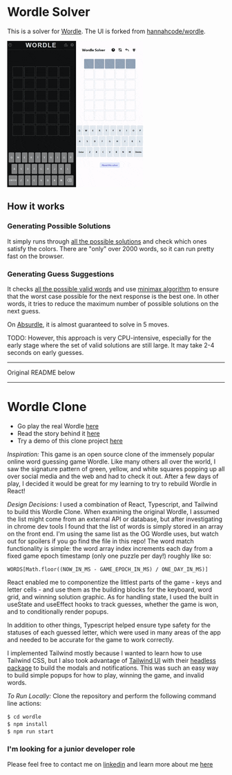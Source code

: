 # Wordle Solver

This is a solver for [Wordle](https://www.powerlanguage.co.uk/wordle/). The UI is forked from [hannahcode/wordle](https://github.com/hannahcode/wordle).

![](public/demo.gif)

## How it works

### Generating Possible Solutions

It simply runs through [all the possible solutions](https://github.com/azaky/wordle/blob/main/src/constants/wordlist.ts) and check which ones satisfy the colors. There are "only" over 2000 words, so it can run pretty fast on the browser.

### Generating Guess Suggestions

It checks [all the possible valid words](https://github.com/azaky/wordle/blob/main/src/constants/validGuesses.ts) and use [minimax algorithm](https://en.wikipedia.org/wiki/Minimax) to ensure that the worst case possible for the next response is the best one. In other words, it tries to reduce the maximum number of possible solutions on the next guess.

On [Absurdle](https://qntm.org/files/wordle/index.html), it is almost guaranteed to solve in 5 moves.

TODO: However, this approach is very CPU-intensive, especially for the early stage where the set of valid solutions are still large. It may take 2-4 seconds on early guesses.

---

Original README below

---

# Wordle Clone

- Go play the real Wordle [here](https://www.powerlanguage.co.uk/wordle/)
- Read the story behind it [here](https://www.nytimes.com/2022/01/03/technology/wordle-word-game-creator.html)
- Try a demo of this clone project [here](https://wordle.hannahmariepark.com)

_Inspiration:_
This game is an open source clone of the immensely popular online word guessing game Wordle. Like many others all over the world, I saw the signature pattern of green, yellow, and white squares popping up all over social media and the web and had to check it out. After a few days of play, I decided it would be great for my learning to try to rebuild Wordle in React!

_Design Decisions:_
I used a combination of React, Typescript, and Tailwind to build this Wordle Clone. When examining the original Wordle, I assumed the list might come from an external API or database, but after investigating in chrome dev tools I found that the list of words is simply stored in an array on the front end. I'm using the same list as the OG Wordle uses, but watch out for spoilers if you go find the file in this repo! The word match functionality is simple: the word array index increments each day from a fixed game epoch timestamp (only one puzzle per day!) roughly like so:

```
WORDS[Math.floor((NOW_IN_MS - GAME_EPOCH_IN_MS) / ONE_DAY_IN_MS)]
```

React enabled me to componentize the littlest parts of the game - keys and letter cells - and use them as the building blocks for the keyboard, word grid, and winning solution graphic. As for handling state, I used the built in useState and useEffect hooks to track guesses, whether the game is won, and to conditionally render popups.

In addition to other things, Typescript helped ensure type safety for the statuses of each guessed letter, which were used in many areas of the app and needed to be accurate for the game to work correctly.

I implemented Tailwind mostly because I wanted to learn how to use Tailwind CSS, but I also took advantage of [Tailwind UI](https://tailwindui.com/) with their [headless package](https://headlessui.dev/) to build the modals and notifications. This was such an easy way to build simple popups for how to play, winning the game, and invalid words.

_To Run Locally:_
Clone the repository and perform the following command line actions:

```bash
$ cd wordle
$ npm install
$ npm run start
```

### I'm looking for a junior developer role

Please feel free to contact me on [linkedin](https://www.linkedin.com/in/hannahpark1000/) and learn more about me [here](https://www.hannahmariepark.com/)
